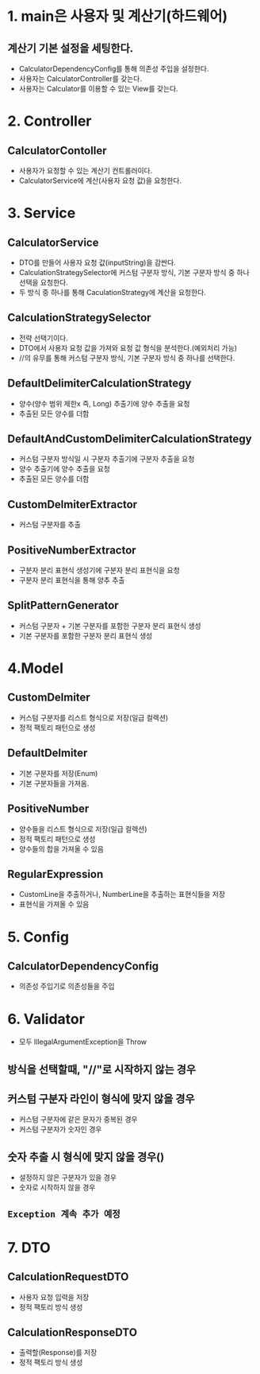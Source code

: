 # 1. main은 사용자 및 계산기(하드웨어)

## 계산기 기본 설정을 세팅한다.

- CalculatorDependencyConfig를 통해 의존성 주입을 설정한다.
- 사용자는 CalculatorController를 갖는다.
- 사용자는 Calculator를 이용할 수 있는 View를 갖는다.

# 2. Controller

## CalculatorContoller

- 사용자가 요청할 수 있는 계산기 컨트롤러이다.
- CalculatorService에 계산(사용자 요청 값)을 요청한다.

# 3. Service

## CalculatorService

- DTO를 만들어 사용자 요청 값(inputString)을 감싼다.
- CalculationStrategySelector에 커스텀 구분자 방식, 기본 구분자 방식 중 하나 선택을 요청한다.
- 두 방식 중 하나를 통해 CaculationStrategy에 계산을 요청한다.

## CalculationStrategySelector

- 전략 선택기이다.
- DTO에서 사용자 요청 값을 가져와 요청 값 형식을 분석한다.(예외처리 가능)
- //의 유무를 통해 커스텀 구분자 방식, 기본 구분자 방식 중 하나를 선택한다.

## DefaultDelimiterCalculationStrategy

- 양수(양수 범위 제한x 즉, Long) 추출기에 양수 추출을 요청
- 추출된 모든 양수를 더함

## DefaultAndCustomDelimiterCalculationStrategy

- 커스텀 구분자 방식일 시 구분자 추출기에 구분자 추출을 요청
- 양수 추출기에 양수 추출을 요청
- 추출된 모든 양수를 더함

## CustomDelmiterExtractor

- 커스텀 구분자를 추출

## PositiveNumberExtractor

- 구분자 분리 표현식 생성기에 구분자 분리 표현식을 요청
- 구분자 분리 표현식을 통해 양추 추출

## SplitPatternGenerator

- 커스텀 구분자 + 기본 구분자를 포함한 구분자 분리 표현식 생성
- 기본 구분자를 포함한 구분자 분리 표현식 생성

# 4.Model

## CustomDelmiter

- 커스텀 구분자를 리스트 형식으로 저장(일급 컬렉션)
- 정적 팩토리 패턴으로 생성

## DefaultDelmiter

- 기본 구분자를 저장(Enum)
- 기본 구분자들을 가져옴.

## PositiveNumber

- 양수들을 리스트 형식으로 저장(일급 컬렉션)
- 정적 팩토리 패턴으로 생성
- 양수들의 합을 가져올 수 있음

## RegularExpression

- CustomLine을 추출하거나, NumberLine을 추출하는 표현식들을 저장
- 표현식을 가져올 수 있음

# 5. Config

## CalculatorDependencyConfig

- 의존성 주입기로 의존성들을 주입

# 6. Validator

- 모두 IllegalArgumentException을 Throw

## 방식을 선택할때, "//"로 시작하지 않는 경우

## 커스텀 구분자 라인이 형식에 맞지 않을 경우

- 커스텀 구분자에 같은 문자가 중복된 경우
- 커스텀 구분자가 숫자인 경우

## 숫자 추출 시 형식에 맞지 않을 경우()

- 설정하지 않은 구분자가 있을 경우
- 숫자로 시작하지 않을 경우

## `Exception 계속 추가 예정`

# 7. DTO

## CalculationRequestDTO

- 사용자 요청 입력을 저장
- 정적 팩토리 방식 생성

## CalculationResponseDTO

- 출력할(Response)를 저장
- 정적 팩토리 방식 생성